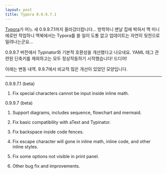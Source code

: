```yaml
---
layout: post
title: Typora 0.9.9.7.1
---
```


[Typora](http://typora.io)가 어느 새 0.9.9.7.1까지 올라갔더랍니다… 방학하니 맨날 집에 박혀서 맥 미니에로만 작업하니 맥북에서는 Typora를 쓸 일이 도통 없고 업데이트는 자연히 뒷전으로 밀려나는군요… 

0.9.9.7 버전에서 Typinator와 기본적 호환성을 개선했다고 나오네요. YAML 태그 관련된 딘축키를 제외하고는 모두 정상작동하기 시작했습니다! 드디어!

아래는 변동 내역. 9.9.7에서 비교적 많은 개선이 있었던 모양입니다.

------

0.9.9.7.1 (beta)

1. Fix special characters cannot be input inside inline math.

0.9.9.7 (beta)

1. Support diagrams, includes sequence, flowchart and mermaid.

2. Fix basic compatibility with aText and Typinator.

3. Fix backspace inside code fences.

4. Fix escape character will gone in inline math, inline code, and other inline styles.

5. Fix some options not visible in print panel.

6. Other bug fix and improvements.